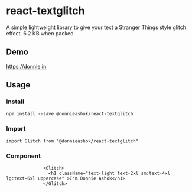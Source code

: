 # react-textglitch

A simple lightweight library to give your text a Stranger Things style glitch effect. 6.2 KB when packed.

## Demo
https://donnie.in

## Usage

### Install
```
npm install --save @donnieashok/react-textglitch
```

### Import
```
import Glitch from "@donnieashok/react-textglitch"
```

### Component
```
              <Glitch>
                <h1 className="text-light text-2xl sm:text-4xl lg:text-6xl uppercase" >I'm Donnie Ashok</h1>
              </Glitch>
```
